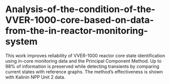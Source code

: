# Analysis-of-the-condition-of-the-VVER-1000-core-based-on-data-from-the-in-reactor-monitoring-system
This work improves reliability of VVER-1000 reactor core state identification using in-core monitoring data and the Principal Component Method. Up to 98% of information is preserved while detecting transients by comparing current states with reference graphs. The method’s effectiveness is shown with Kalinin NPP Unit 2 data.
